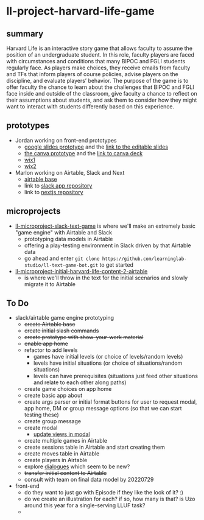 # ll-project-harvard-life-game

## summary

Harvard Life is an interactive story game that allows faculty to assume the position of an undergraduate student. In this role, faculty players are faced with circumstances and conditions that many BIPOC and FGLI students regularly face. As players make choices, they receive emails from faculty and TFs that inform players of course policies, advise players on the discipline, and evaluate players’ behavior. The purpose of the game is to offer faculty the chance to learn about the challenges that BIPOC and FGLI face inside and outside of the classroom, give faculty a chance to reflect on their assumptions about students, and ask them to consider how they might want to interact with students differently based on this experience.

## prototypes

- Jordan working on front-end prototypes
    - [google slides prototype](https://docs.google.com/presentation/d/e/2PACX-1vSon6Xf7wfb4G6DP9-qxzrr3n3d7k4Z0Rf7Ed82cOpnMMNtreB_0KuwR93qMzU3VcMYAfvzWjhFl6uC/pub?start=false&loop=false&delayms=600000&slide=id.p) and the [link to the editable slides](https://docs.google.com/presentation/d/1IGfP22eDnsQJviff3yJRAI4xUT2lvpoWgIPBmElMMus/edit#slide=id.p)
    - [the canva prototype](https://www.canva.com/design/DAFHhkq9lAg/Qcu7zZ48kKOFNu7oH-mjVA/view?website#1) and the [link to canva deck](https://www.canva.com/design/DAFHhkq9lAg/G871vR_PwoUfwPgPzbbD0Q/edit?utm_content=DAFHhkq9lAg&utm_campaign=designshare&utm_medium=link2&utm_source=sharebutton)
    - [wix1](https://studio8768.wixsite.com/ll-project-upf-game)
    - [wix2](https://studio8768.wixsite.com/my-site)
- Marlon working on Airtable, Slack and Next
    - [airtable base](https://airtable.com/appSeA8Eg8PYc0KHx/tblTlaaQN44tdSOPz/viwNuwfSYHILP1R4w?blocks=hide)
    - link to [slack app repository](https://github.com/learninglab-studio/upf-game)
    - link to [nextjs repository](https://github.com/learninglab-studio/next-upf-game)


## microprojects

- [ll-microproject-slack-text-game](/oSnRaGcERim_YQSpzGSRWQ) is where we'll make an extremely basic "game engine" with Airtable and Slack
    - prototyping data models in Airtable
    - offering a play-testing environment in Slack driven by that Airtable data
    - go ahead and enter `git clone https://github.com/learninglab-studio/ll-text-game-bot.git` to get started
- [ll-microproject-initial-harvard-life-content-2-airtable](/TRMObKoBTU6f03pFFr5Dkw)
    - is where we'll throw in the text for the initial scenarios and slowly migrate it to Airtable


## To Do

- slack/airtable game engine prototyping
    - ~~create Airtable base~~
    - ~~create initial slash commands~~
    - ~~create prototype with show-your-work material~~
    - ~~enable app home~~
    - refactor to add levels
        - games have initial levels (or choice of levels/random levels)
        - levels have initial situations (or choice of situations/random situations)
        - levels can have prerequisites (situations just feed other situations and relate to each other along paths)
    - create game choices on app home
    - create basic app about
    - create args parser or initial format buttons for user to request modal, app home, DM or group message options (so that we can start testing these)
    - create group message
    - create modal
        - [update views in modal](https://api.slack.com/surfaces/modals/using#updating_views)
    - create multiple games in Airtable
    - create sessions table in Airtable and start creating them
    - create moves table in Airtable
    - create players in Airtable
    - explore [dialogues](https://api.slack.com/dialogs#dynamic_select_elements_external) which seem to be new?
    - ~~transfer initial content to Airtable~~
    - consult with team on final data model by 20220729
- front-end
    - do they want to just go with Episode if they like the look of it? :)
    - do we create an illustration for each? if so, how many is that? is Uzo around this year for a single-serving LLUF task?
    - 